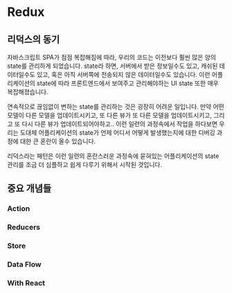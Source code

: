 # Redux

## 리덕스의 동기

자바스크립트 SPA가 점점 복잡해짐에 따라, 우리의 코드는 이전보다 훨씬 많은 양의 state를 관리하게 되었습니다. state라 하면, 서버에서 받은 정보일수도 있고, 캐쉬된 데이터일수도 있고, 혹은 아직 서버쪽에 전송되지 않은 데이터일수도 있습니다. 이런 어플리케이션의 state에 따라 프론트엔드에서 보여주고 관리해야하는 UI state 또한 매우 복잡해졌습니다.

연속적으로 끊임없이 변하는 state를 관리하는 것은 굉장히 어려운 일입니다. 만약 어떤 모델이 다른 모델을 업데이트시키고, 또 다른 뷰가 또 다른 모델을 업데이트시키고, 그리고 또 다시 다른 뷰가 업데이트되어야하고.. 이런 일련의 과정속에서 작업을 하다보면 우리는 도대체 어플리케이션의 state가 언제 어디서 어떻게 발생했는지에 대한 디버깅 과정에 대한 큰 혼란이 올수 있습니다.

리덕스라는 패턴은 이런 일련의 혼란스러운 과정속에 묻혀있는 어플리케이션의 state 관리를 조금 더 심플하고 쉽게 다루기 위해서 시작된 것입니다.

## 중요 개념들

### Action

### Reducers

### Store

### Data Flow

### With React
